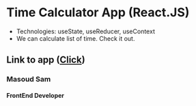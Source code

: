 # Time Calculator App (React.JS)
- Technologies: useState, useReducer, useContext
- We can calculate list of time. Check it out.
## Link to app ([Click](https://prismatic-dasik-497077.netlify.app/))

### Masoud Sam
#### FrontEnd Developer 